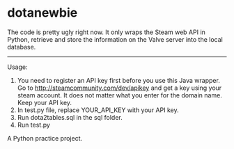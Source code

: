 # dotanewbie

The code is pretty ugly right now. It only wraps the Steam web API in Python, retrieve and store the information on the
Valve server into the local database.

***********************************************************************************************************************
Usage:
  1. You need to register an API key first before you use this Java wrapper. Go to http://steamcommunity.com/dev/apikey and
get a key using your steam account. It does not matter what you enter for the domain name. Keep your API key.
  2. In test.py file, replace YOUR_API_KEY with your API key.
  3. Run dota2tables.sql in the sql folder.
  4. Run test.py

A Python practice project.
